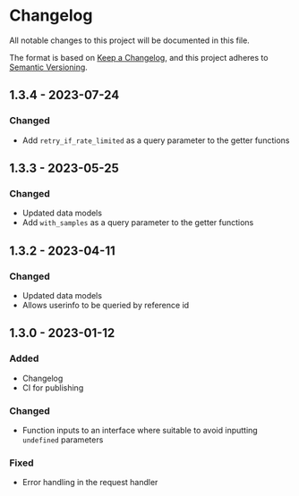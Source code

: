 # Changelog

All notable changes to this project will be documented in this file.

The format is based on [Keep a Changelog](https://keepachangelog.com/en/1.0.0/),
and this project adheres to [Semantic Versioning](https://semver.org/spec/v2.0.0.html).

## 1.3.4 - 2023-07-24

### Changed

- Add `retry_if_rate_limited` as a query parameter to the getter functions

## 1.3.3 - 2023-05-25

### Changed

- Updated data models
- Add `with_samples` as a query parameter to the getter functions

## 1.3.2 - 2023-04-11

### Changed

- Updated data models
- Allows userinfo to be queried by reference id

## 1.3.0 - 2023-01-12

### Added

- Changelog
- CI for publishing

### Changed

- Function inputs to an interface where suitable to avoid inputting `undefined` parameters

### Fixed

- Error handling in the request handler
